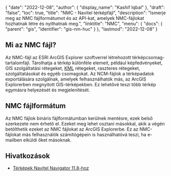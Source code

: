 {
  "date": "2022-12-08",
  "author": {
    "display_name": "Kashif Iqbal"
},
  "draft": "false",
  "toc": true,
  "title": "NMC - Navitel térképfájl",
  "description": "Ismerje meg az NMC fájlformátumot és az API-kat, amelyek NMC-fájlokat hozhatnak létre és nyithatnak meg.",
  "linktitle": "NMC",
  "menu": {
    "docs": {
      "parent": "gis",
      "identifier": "gis-nm-huc"
}
},
  "lastmod": "2022-12-08"
}

## Mi az NMC fájl?

Az NMC-fájl az ESRI ArcGIS Explorer szoftverrel létrehozott térképcsomag-tartalomfájl. Tárolhatja a térkép különféle elemeit, például képfedvényeket, GIS szolgáltatási rétegeket, [KML](/gis/kml/) rétegeket, raszteres rétegeket, szolgáltatásokat és egyéb csomagokat. Az NCM-fájlok a térképadatok exportálására szolgálnak, amelyek felhasználhatók más, az ArcGIS Explorerben megnyitott GIS-térképekben. Ez lehetővé teszi több térkép egymásra helyezését és megjelenítését.

## NMC fájlformátum

Az NMC fájlok bináris fájlformátumban kerülnek mentésre, ezek belső szerkezete nem érhető el. Ezeket meg lehet osztani másokkal, akik a végén betölthetik ezeket az NMC fájlokat az ArcGIS Explorerbe. Ez az NMC-fájlokat más felhasználók számítógépein is használhatóvá teszi, ha e-mailben elküldi őket másoknak.

## Hivatkozások

* [Térképek Navitel Navigator 11.8-hoz](https://www.navitel.cz/en/downloads/demo)


